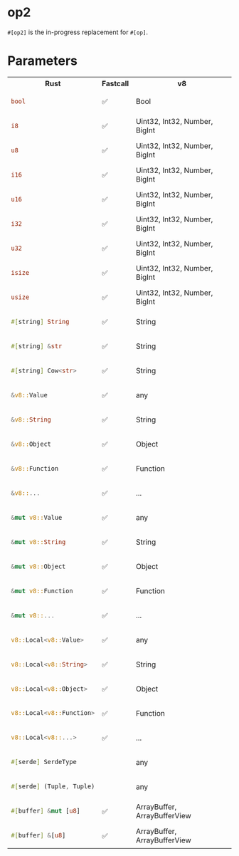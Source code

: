 # op2

`#[op2]` is the in-progress replacement for `#[op]`.

# Parameters

<!-- START -->
<table><tr><th>Rust</th><th>Fastcall</th><th>v8</th></tr>
<tr>
<td>

```rust
bool
```

</td><td>
✅
</td><td>
Bool
</tr>
<tr>
<td>

```rust
i8
```

</td><td>
✅
</td><td>
Uint32, Int32, Number, BigInt
</tr>
<tr>
<td>

```rust
u8
```

</td><td>
✅
</td><td>
Uint32, Int32, Number, BigInt
</tr>
<tr>
<td>

```rust
i16
```

</td><td>
✅
</td><td>
Uint32, Int32, Number, BigInt
</tr>
<tr>
<td>

```rust
u16
```

</td><td>
✅
</td><td>
Uint32, Int32, Number, BigInt
</tr>
<tr>
<td>

```rust
i32
```

</td><td>
✅
</td><td>
Uint32, Int32, Number, BigInt
</tr>
<tr>
<td>

```rust
u32
```

</td><td>
✅
</td><td>
Uint32, Int32, Number, BigInt
</tr>
<tr>
<td>

```rust
isize
```

</td><td>
✅
</td><td>
Uint32, Int32, Number, BigInt
</tr>
<tr>
<td>

```rust
usize
```

</td><td>
✅
</td><td>
Uint32, Int32, Number, BigInt
</tr>
<tr>
<td>

```rust
#[string] String
```

</td><td>
✅
</td><td>
String
</tr>
<tr>
<td>

```rust
#[string] &str
```

</td><td>
✅
</td><td>
String
</tr>
<tr>
<td>

```rust
#[string] Cow<str>
```

</td><td>
✅
</td><td>
String
</tr>
<tr>
<td>

```rust
&v8::Value
```

</td><td>
✅
</td><td>
any
</tr>
<tr>
<td>

```rust
&v8::String
```

</td><td>
✅
</td><td>
String
</tr>
<tr>
<td>

```rust
&v8::Object
```

</td><td>
✅
</td><td>
Object
</tr>
<tr>
<td>

```rust
&v8::Function
```

</td><td>
✅
</td><td>
Function
</tr>
<tr>
<td>

```rust
&v8::...
```

</td><td>
✅
</td><td>
...
</tr>
<tr>
<td>

```rust
&mut v8::Value
```

</td><td>
✅
</td><td>
any
</tr>
<tr>
<td>

```rust
&mut v8::String
```

</td><td>
✅
</td><td>
String
</tr>
<tr>
<td>

```rust
&mut v8::Object
```

</td><td>
✅
</td><td>
Object
</tr>
<tr>
<td>

```rust
&mut v8::Function
```

</td><td>
✅
</td><td>
Function
</tr>
<tr>
<td>

```rust
&mut v8::...
```

</td><td>
✅
</td><td>
...
</tr>
<tr>
<td>

```rust
v8::Local<v8::Value>
```

</td><td>
✅
</td><td>
any
</tr>
<tr>
<td>

```rust
v8::Local<v8::String>
```

</td><td>
✅
</td><td>
String
</tr>
<tr>
<td>

```rust
v8::Local<v8::Object>
```

</td><td>
✅
</td><td>
Object
</tr>
<tr>
<td>

```rust
v8::Local<v8::Function>
```

</td><td>
✅
</td><td>
Function
</tr>
<tr>
<td>

```rust
v8::Local<v8::...>
```

</td><td>
✅
</td><td>
...
</tr>
<tr>
<td>

```rust
#[serde] SerdeType
```

</td><td>

</td><td>
any
</tr>
<tr>
<td>

```rust
#[serde] (Tuple, Tuple)
```

</td><td>

</td><td>
any
</tr>
<tr>
<td>

```rust
#[buffer] &mut [u8]
```

</td><td>
✅
</td><td>
ArrayBuffer, ArrayBufferView
</tr>
<tr>
<td>

```rust
#[buffer] &[u8]
```

</td><td>
✅
</td><td>
ArrayBuffer, ArrayBufferView
</tr>
</table>